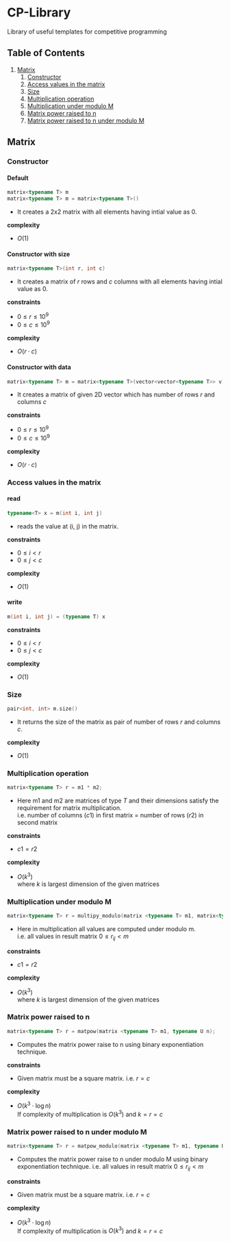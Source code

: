 # CP-Library

Library of useful templates for competitive programming

## Table of Contents
1. [Matrix](#Matrix)
   1. [Constructor](#constructor)
   2. [Access values in the matrix](#access)
   3. [Size](#size)
   4. [Multiplication operation](#multiply)
   5. [Multiplication under modulo M](#multiply_modulo)
   6. [Matrix power raised to n](#matpow)
   7. [Matrix power raised to n under modulo M](#matpow_modulo)

## Matrix

### Constructor <a name="constructor"></a>

#### Default
```cpp
matrix<typename T> m
matrix<typename T> m = matrix<typename T>()
```

- It creates a 2x2 matrix with all elements having intial value as $0$.

**complexity**

- $O(1)$

#### Constructor with size
```cpp
matrix<typename T>(int r, int c)
```
- It creates a matrix of $r$ rows and $c$ columns with all elements having intial value as $0$.


**constraints**

- $0 \leq r \leq 10^9$
- $0 \leq c \leq 10^9$

**complexity**

- $O(r \cdot c)$

#### Constructor with data
```cpp
matrix<typename T> m = matrix<typename T>(vector<vector<typename T>> v)
```

- It creates a matrix of given 2D vector which has number of rows $r$ and columns $c$

**constraints**

- $0 \leq r \leq 10^9$
- $0 \leq c \leq 10^9$

**complexity**

- $O(r \cdot c)$

### Access values in the matrix <a name="access"></a>

#### read
```cpp
typename<T> x = m(int i, int j)
```

- reads the value at (i, j) in the matrix.

**constraints**

- $0 \leq i < r$
- $0 \leq j < c$

**complexity**

- $O(1)$

#### write
```cpp
m(int i, int j) = (typename T) x
```

**constraints**

- $0 \leq i < r$
- $0 \leq j < c$

**complexity**

- $O(1)$

### Size <a name="size"></a>
```cpp
pair<int, int> m.size()
```

- It returns the size of the matrix as pair of number of rows $r$ and columns $c$.

**complexity**

- $O(1)$

### Multiplication operation <a name="multiply"></a>
```cpp
matrix<typename T> r = m1 * m2;
```

- Here m1 and m2 are matrices of type $T$ and their dimensions satisfy the requirement for matrix multiplication.<br>
i.e. number of columns $(c1)$ in first matrix $=$  number of rows $(r2)$ in second matrix 

**constraints**

- $c1 = r2$

**complexity**

- $O(k^3)$<br>
where $k$ is largest dimension of the given matrices

### Multiplication under modulo M <a name="multipy_modulo"></a>
```cpp
matrix<typename T> r = multipy_modulo(matrix <typename T> m1, matrix<typename T> m2, typename U M);
```

- Here in multiplication all values are computed under modulo m.<br>
i.e. all values in result matrix $0  \leq r_{ij} \lt m$

**constraints**

- $c1 = r2$

**complexity**

- $O(k^3)$<br>
where $k$ is largest dimension of the given matrices

### Matrix power raised to n <a name="matpow"></a>
```cpp
matrix<typename T> r = matpow(matrix <typename T> m1, typename U n);
```

- Computes the matrix power raise to n using binary exponentiation technique.

**constraints**
- Given matrix must be a square matrix. i.e. $r = c$

**complexity**
- $O(k^3 \cdot \log n)$<br>
  If complexity of multiplication is $O(k^3)$ and $k = r = c$

### Matrix power raised to n under modulo M <a name="matpow_modulo"></a>
```cpp
matrix<typename T> r = matpow_modulo(matrix <typename T> m1, typename U n, typename V M);
```

- Computes the matrix power raise to n under modulo M using binary exponentiation technique.
i.e. all values in result matrix $0  \leq r_{ij} \lt m$

**constraints**
- Given matrix must be a square matrix. i.e. $r = c$

**complexity**
- $O(k^3 \cdot \log n)$<br>
  If complexity of multiplication is $O(k^3)$ and  $k = r = c$


